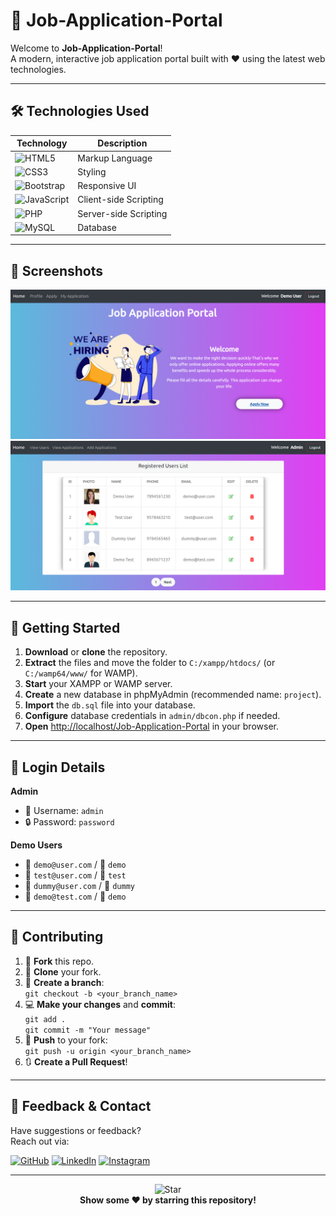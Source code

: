 <div id="top"></div>

# 🚀 Job-Application-Portal

Welcome to **Job-Application-Portal**!  
A modern, interactive job application portal built with ❤️ using the latest web technologies.

---

## 🛠️ Technologies Used

| Technology    | Description                |
|---------------|---------------------------|
| ![HTML5](https://img.shields.io/badge/HTML5-E34F26?style=for-the-badge&logo=html5&logoColor=white)         | Markup Language      |
| ![CSS3](https://img.shields.io/badge/CSS3-1572B6?style=for-the-badge&logo=css3&logoColor=white)           | Styling              |
| ![Bootstrap](https://img.shields.io/badge/bootstrap-%23563D7C.svg?style=for-the-badge&logo=bootstrap&logoColor=white) | Responsive UI        |
| ![JavaScript](https://img.shields.io/badge/JavaScript-F7DF1E?style=for-the-badge&logo=javascript&logoColor=black)     | Client-side Scripting|
| ![PHP](https://img.shields.io/badge/php-darkviolet.svg?style=for-the-badge&logo=php&logoColor=white)      | Server-side Scripting|
| ![MySQL](https://img.shields.io/badge/mysql-%23000f.svg?style=for-the-badge&logo=mysql&logoColor=white)   | Database             |

---

## 📸 Screenshots

<div align="center">
  <img src="https://github.com/Adi51244/Job-Application-Portal/blob/master/images/Screenshot-HomePage.PNG" width="800" alt="Home Page Screenshot" />
  <br>
  <img src="https://github.com/Adi51244/Job-Application-Portal/blob/master/images/Screenshot-UsersListPage.PNG" width="800" alt="Users List Screenshot" />
</div>

---

## 📝 Getting Started

1. **Download** or **clone** the repository.
2. **Extract** the files and move the folder to `C:/xampp/htdocs/` (or `C:/wamp64/www/` for WAMP).
3. **Start** your XAMPP or WAMP server.
4. **Create** a new database in phpMyAdmin (recommended name: `project`).
5. **Import** the `db.sql` file into your database.
6. **Configure** database credentials in `admin/dbcon.php` if needed.
7. **Open** [http://localhost/Job-Application-Portal](http://localhost/Job-Application-Portal) in your browser.

---

## 🔑 Login Details

**Admin**
- 👤 Username: `admin`
- 🔒 Password: `password`

**Demo Users**
- 📧 `demo@user.com` / 🔑 `demo`
- 📧 `test@user.com` / 🔑 `test`
- 📧 `dummy@user.com` / 🔑 `dummy`
- 📧 `demo@test.com` / 🔑 `demo`

---

## 🤝 Contributing

1. 🍴 **Fork** this repo.
2. 👯 **Clone** your fork.
3. 🔀 **Create a branch**:  
   `git checkout -b <your_branch_name>`
4. 💻 **Make your changes** and **commit**:  
   `git add .`  
   `git commit -m "Your message"`
5. 🚀 **Push** to your fork:  
   `git push -u origin <your_branch_name>`
6. 🔃 **Create a Pull Request**!

---

## 💬 Feedback & Contact

Have suggestions or feedback?  
Reach out via:

[![GitHub](https://img.shields.io/badge/github-%23121011.svg?style=for-the-badge&logo=github&logoColor=white)](https://github.com/Adi51244)
[![LinkedIn](https://img.shields.io/badge/linkedin-%230077B5.svg?style=for-the-badge&logo=linkedin&logoColor=white)](https://www.linkedin.com/in/your-linkedin-profile/)
[![Instagram](https://img.shields.io/badge/instagram-%23E4405F.svg?style=for-the-badge&logo=Instagram&logoColor=white)](https://www.instagram.com/your-instagram-profile/)

---

<div align="center">

![Star](https://media.giphy.com/media/26ufnwz3wDUli7GU0/giphy.gif)  
**Show some ❤️ by starring this repository!**

</div>
